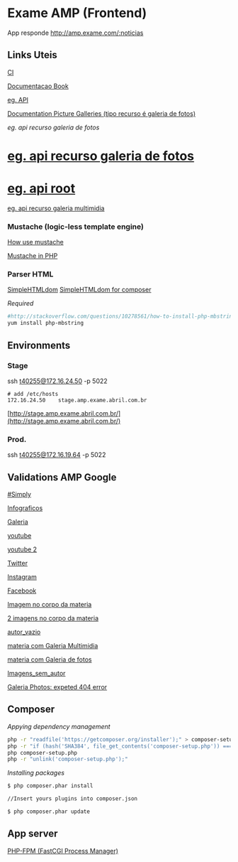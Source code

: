 # Exame AMP (Frontend)

App responde http://amp.exame.com/:noticias


## Links Uteis

[CI](http://jenkins.googleamp.abrdigital.com.br/view/GoogleAmp/)

[Documentacao Book](https://confluence.abril.com.br/pages/viewpage.action?title=BOOK+-+GoogleAMP&spaceKey=operacoes)

[eg. API](http://api.exame.abril.com.br/v2/materias/voce-pode-quebrar-seu-iphone-simplesmente-trocando-sua-data)

[Documentation Picture Galleries (tipo recurso é galeria de fotos)](http://api.exame.abril.com.br/documentation-v2.html)

*eg. api recurso galeria de fotos*

# [eg. api recurso galeria de fotos](http://api.exame.abril.com.br/v2/album-de-fotos/os-grandes-numeros-da-falta-de-agua-em-sao-paulo)

# [eg. api root](http://api.exame.abril.com.br/v2/materias/alckmin-anuncia-medidas-para-enfrentar-crise-hidrica-em-sao-paulo-2)


[eg. api recurso galeria multimidia](http://api.exame.abril.com.br/v2/materias/por-dentro-da-sede-da-cvc-em-santo-andre)

### Mustache (logic-less template engine)

[How use mustache](https://mustache.github.io/mustache.5.html)

[Mustache in PHP](https://github.com/bobthecow/mustache.php/wiki)

### Parser HTML

[SimpleHTMLdom](http://simplehtmldom.sourceforge.net/manual.htm)
[SimpleHTMLdom for composer](https://github.com/miclf/simple-html-dom)

*Required*

```bash
#http://stackoverflow.com/questions/10278561/how-to-install-php-mbstring-on-centos-6-2
yum install php-mbstring
```

## Environments

### Stage
ssh t40255@172.16.24.50 -p 5022

```
# add /etc/hosts
172.16.24.50    stage.amp.exame.abril.com.br
```

[http://stage.amp.exame.abril.com.br/](http://stage.amp.exame.abril.com.br/)


### Prod.
ssh t40255@172.16.19.64 -p 5022

## Validations AMP Google

[#Simply](http://amp.exame.abril.com.br/mundo/noticias/florida-declara-emergencia-sanitaria-por-novos-casos-de-zika#development=1)

[Infograficos ](http://amp.exame.abril.com.br/marketing/noticias/infografico-mostra-como-os-brasileiros-consomem-midia#development=1)

[Galeria ](http://amp.exame.abril.com.br/marketing/noticias/cvc-dara-10-anos-de-ferias-gratis-para-10-clientes#development=1)

[youtube ](http://amp.exame.abril.com.br/tecnologia/noticias/ondas-gravitacionais-previstas-por-einstein-sao-descobertas#development=1)

[youtube 2](http://amp.exame.abril.com.br/brasil/noticias/5-revelacoes-curiosas-sobre-a-prisao-de-lula-na-ditadura#development=1)

[Twitter ](http://amp.exame.abril.com.br/negocios/noticias/ceo-do-twitter-doa-parte-de-suas-acoes-aos-seus-funcionarios#development=1)

[Instagram ](http://amp.exame.abril.com.br/marketing/noticias/estilista-marc-jacobs-procura-por-modelos-no-instagram#development=1)

[Facebook ](http://amp.exame.abril.com.br/tecnologia/noticias/e-uma-das-maiores-descobertas-da-ciencia-diz-zuckerberg#development=1)

[Imagem no corpo da materia](http://amp.exame.abril.com.br/tecnologia/noticias/voce-pode-quebrar-seu-iphone-simplesmente-trocando-sua-data#development=1)

[2 imagens no corpo da materia](http://amp.exame.abril.com.br/revista-exame/edicoes/1105/noticias/para-a-rumo-a-all-e-trem-chamado-problema#development=1)

[autor_vazio](http://amp.exame.abril.com.br/negocios/noticias/cade-ira-analisar-com-cuidado-compra-do-hsbc-por-bradesco#development=1)

[materia com Galeria Multimidia](http://amp.exame.abril.com.br/marketing/noticias/cvc-dara-10-anos-de-ferias-gratis-para-10-clientes#development=1)

[materia com Galeria de fotos](http://amp.exame.abril.com.br/brasil/noticias/alckmin-anuncia-medidas-para-enfrentar-crise-hidrica-em-sao-paulo-2#development=1)

[Imagens_sem_autor](http://amp.exame.abril.com.br/tecnologia/noticias/samsung-apresenta-galaxy-s7-com-tela-que-fica-sempre-ligada#development=1)

[Galeria Photos: expeted 404 error](http://amp.exame.abril.com.br/negocios/noticias/por-dentro-da-nova-sede-da-hp-inc-em-alphaville#development=1)

## Composer

*Appying dependency management*

```bash
php -r "readfile('https://getcomposer.org/installer');" > composer-setup.php
php -r "if (hash('SHA384', file_get_contents('composer-setup.php')) === 'fd26ce67e3b237fffd5e5544b45b0d92c41a4afe3e3f778e942e43ce6be197b9cdc7c251dcde6e2a52297ea269370680') { echo 'Installer verified'; } else { echo 'Installer corrupt'; unlink('composer-setup.php'); }"
php composer-setup.php
php -r "unlink('composer-setup.php');"
```

*Installing packages*

```bash
$ php composer.phar install

//Insert yours plugins into composer.json

$ php composer.phar update
```

## App server

[PHP-FPM (FastCGI Process Manager)](http://php-fpm.org/)